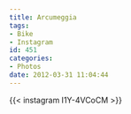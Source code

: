 ```yaml
---
title: Arcumeggia
tags:
- Bike
- Instagram
id: 451
categories:
- Photos
date: 2012-03-31 11:04:44
---
```


{{< instagram I1Y-4VCoCM >}}

